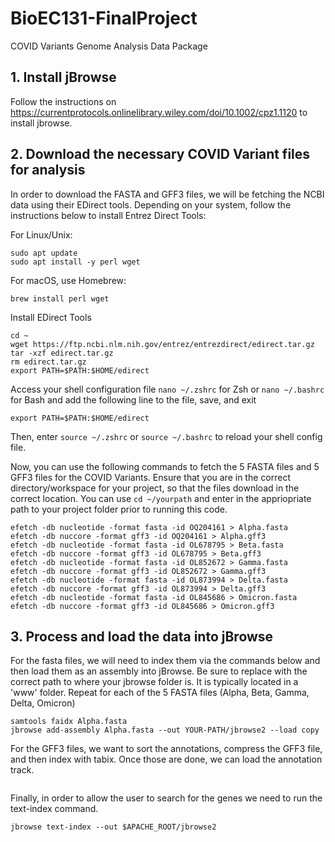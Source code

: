 # BioEC131-FinalProject
COVID Variants Genome Analysis Data Package

## 1. Install jBrowse
Follow the instructions on https://currentprotocols.onlinelibrary.wiley.com/doi/10.1002/cpz1.1120 to install jbrowse.

## 2. Download the necessary COVID Variant files for analysis
In order to download the FASTA and GFF3 files, we will be fetching the NCBI data using their EDirect tools. Depending on your system, follow the instructions below to install Entrez Direct Tools:

For Linux/Unix:
```
sudo apt update
sudo apt install -y perl wget
```

For macOS, use Homebrew:
```
brew install perl wget
```

Install EDirect Tools
```
cd ~
wget https://ftp.ncbi.nlm.nih.gov/entrez/entrezdirect/edirect.tar.gz
tar -xzf edirect.tar.gz
rm edirect.tar.gz
export PATH=$PATH:$HOME/edirect
```

Access your shell configuration file ```nano ~/.zshrc``` for Zsh or ```nano ~/.bashrc``` for Bash
and add the following line to the file, save, and exit
```
export PATH=$PATH:$HOME/edirect
```
Then, enter ```source ~/.zshrc``` or ```source ~/.bashrc``` to reload your shell config file.


Now, you can use the following commands to fetch the 5 FASTA files and 5 GFF3 files for the COVID Variants. Ensure that you are in the correct directory/workspace for your project, so that the files download in the correct location. You can use ```cd ~/yourpath``` and enter in the appriopriate path to your project folder prior to running this code.
```
efetch -db nucleotide -format fasta -id OQ204161 > Alpha.fasta
efetch -db nuccore -format gff3 -id OQ204161 > Alpha.gff3
efetch -db nucleotide -format fasta -id OL678795 > Beta.fasta
efetch -db nuccore -format gff3 -id OL678795 > Beta.gff3
efetch -db nucleotide -format fasta -id OL852672 > Gamma.fasta
efetch -db nuccore -format gff3 -id OL852672 > Gamma.gff3
efetch -db nucleotide -format fasta -id OL873994 > Delta.fasta
efetch -db nuccore -format gff3 -id OL873994 > Delta.gff3
efetch -db nucleotide -format fasta -id OL845686 > Omicron.fasta
efetch -db nuccore -format gff3 -id OL845686 > Omicron.gff3
```

## 3. Process and load the data into jBrowse
For the fasta files, we will need to index them via the commands below and then load them as an assembly into jBrowse. Be sure to replace with the correct path to where your jbrowse folder is. It is typically located in a 'www' folder. Repeat for each of the 5 FASTA files (Alpha, Beta, Gamma, Delta, Omicron)
```
samtools faidx Alpha.fasta
jbrowse add-assembly Alpha.fasta --out YOUR-PATH/jbrowse2 --load copy
```

For the GFF3 files, we want to sort the annotations, compress the GFF3 file, and then index with tabix. Once those are done, we can load the annotation track.
```
```

Finally, in order to allow the user to search for the genes we need to run the text-index command.
```
jbrowse text-index --out $APACHE_ROOT/jbrowse2
```
